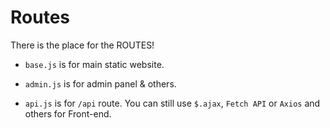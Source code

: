 # Routes

There is the place for the ROUTES!

- `base.js` is for main static website.

- `admin.js` is for admin panel & others.

- `api.js` is for `/api` route. You can still use `$.ajax`, `Fetch API` or `Axios` and others for Front-end.
